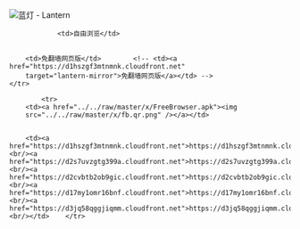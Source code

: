 

<img src="../../raw/master/x/8e0a2b81.c82003be.LanternYellow2.png" alt="蓝灯 - Lantern"/>
<table>
    <tr>
                
                <td>自由浏览</td>
        
        
        <td>免翻墙网页版</td>        <!-- <td><a href="https://d1hszgf3mtnmnk.cloudfront.net"
        target="lantern-mirror">免翻墙网页版</a></td> -->
    </tr>
    
            <tr>
        <td><a href="../../raw/master/x/FreeBrowser.apk"><img
        src="../../raw/master/x/fb.qr.png" /></a></td>

        
        <td><a href="https://d1hszgf3mtnmnk.cloudfront.net">https://d1hszgf3mtnmnk.cloudfront.net</a><br/><a href="https://d2s7uvzgtg399a.cloudfront.net">https://d2s7uvzgtg399a.cloudfront.net</a><br/><a href="https://d2cvbtb2ob9gic.cloudfront.net">https://d2cvbtb2ob9gic.cloudfront.net</a><br/><a href="https://d17my1omr16bnf.cloudfront.net">https://d17my1omr16bnf.cloudfront.net</a><br/><a href="https://d3jq58qggjiqmm.cloudfront.net">https://d3jq58qggjiqmm.cloudfront.net</a><br/></td>    </tr>
</table>
